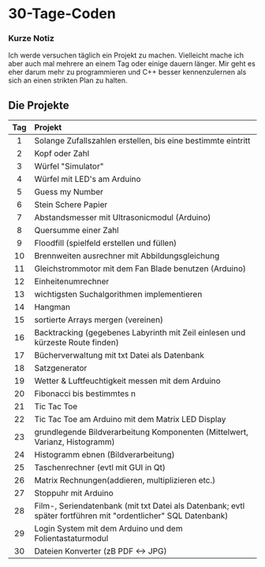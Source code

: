 # 30-Tage-Coden

### Kurze Notiz 
Ich werde versuchen täglich ein Projekt zu machen. Vielleicht mache ich aber auch mal mehrere an einem Tag oder einige dauern länger. 
Mir geht es eher darum mehr zu programmieren und C++ besser kennenzulernen als sich an einen strikten Plan zu halten.


## Die Projekte
Tag | Projekt 
| :---: | :--- 
1  | Solange Zufallszahlen erstellen, bis eine bestimmte eintritt
2  | Kopf oder Zahl
3  | Würfel "Simulator"
4  | Würfel mit LED's am Arduino
5  | Guess my Number
6  | Stein Schere Papier
7  | Abstandsmesser mit Ultrasonicmodul (Arduino)
8  | Quersumme einer Zahl
9  | Floodfill (spielfeld erstellen und füllen)
10  | Brennweiten ausrechner mit Abbildungsgleichung
11  | Gleichstrommotor mit dem Fan Blade benutzen (Arduino)
12  | Einheitenumrechner
13  | wichtigsten Suchalgorithmen implementieren
14  | Hangman
15  | sortierte Arrays mergen (vereinen)
16  | Backtracking (gegebenes Labyrinth mit Zeil einlesen und kürzeste Route finden)
17  | Bücherverwaltung mit txt Datei als Datenbank
18  | Satzgenerator
19  | Wetter & Luftfeuchtigkeit messen mit dem Arduino
20  | Fibonacci bis bestimmtes n
21  | Tic Tac Toe
22  | Tic Tac Toe am Arduino mit dem Matrix LED Display
23  | grundlegende Bildverarbeitung Komponenten (Mittelwert, Varianz, Histogramm)
24  | Histogramm ebnen (Bildverarbeitung)
25  | Taschenrechner (evtl mit GUI in Qt)
26  | Matrix Rechnungen(addieren, multiplizieren etc.)
27  | Stoppuhr mit Arduino
28  | Film-, Seriendatenbank (mit txt Datei als Datenbank; evtl später fortführen mit "ordentlicher" SQL Datenbank)
29  | Login System mit dem Arduino und dem Folientastaturmodul
30  | Dateien Konverter (zB PDF <-> JPG)
